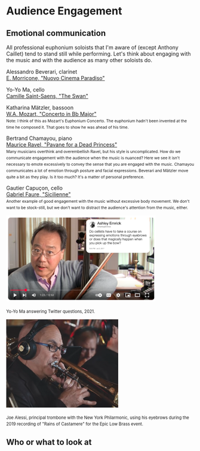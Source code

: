 # Audience Engagement 

## Emotional communication 

All professional euphonium soloists that I'm aware of (except Anthony Caillet) tend to stand still while performing. Let's think about engaging with the music and with the audience as many other soloists do. 

Alessandro Beverari, clarinet  
[E. Morricone, "Nuovo Cinema Paradiso"](https://www.youtube.com/watch?v=Ws7Yj1BuXRI)

Yo-Yo Ma, cello  
[Camille Saint-Saens, "The Swan"](https://www.youtube.com/watch?v=3qrKjywjo7Q)

Katharina Mätzler, bassoon  
[W.A. Mozart, "Concerto in Bb Major"](https://www.youtube.com/watch?v=TLQpI6nULdg)  
<span style="font-size:75%">Note: I think of this as Mozart's Euphonium Concerto. The euphonium hadn't been invented at the time he composed it. That goes to show he was ahead of his time.</span>

Bertrand Chamayou, piano  
[Maurice Ravel, "Pavane for a Dead Princess"](https://www.youtube.com/watch?v=cwL4nSb9am8)  
<span style="font-size:75%">Many musicians overthink and overembellish Ravel, but his style is uncomplicated. How do we communicate engagement with the audience when the music is nuanced? Here we see it isn't necessary to emote excessively to convey the sense that you are engaged with the music. Chamayou communicates a lot of emotion through posture and facial expressions. Beverari and Mätzler move quite a bit as they play. Is it too much? It's a matter of personal preference.</span>

Gautier Capuçon, cello  
[Gabriel Faure, "Sicilienne"](https://www.youtube.com/watch?v=1oZY4OJ4R-Y)  
<span style="font-size:75%">Another example of good engagement with the music without excessive body movement. We don't want to be stock-still, but we don't want to distract the audience's attention from the music, either.</span>

![](images/ma-eyebrows-question.png) 

<span style="font-size:80%">Yo-Yo Ma answering Twitter questions, 2021.</span>

![](images/joe-alessi-eyebrows.png) 

<span style="font-size:80%">Joe Alessi, principal trombone with the New York Philarmonic, using his eyebrows during the 2019 recording of "Rains of Castamere" for the Epic Low Brass event.</span>

## Who or what to look at 

